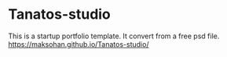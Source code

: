 # Tanatos-studio
This is a startup portfolio template. It convert from a free psd file.
https://maksohan.github.io/Tanatos-studio/

